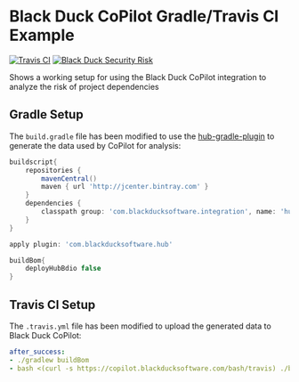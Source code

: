 # Black Duck CoPilot Gradle/Travis CI Example

[![Travis CI](https://travis-ci.org/BlackDuckCoPilot/example-gradle-travis.svg?branch=master)](https://travis-ci.org/BlackDuckCoPilot/example-gradle-travis) [![Black Duck Security Risk](https://copilot.blackducksoftware.com/github/groups/BlackDuckCoPilot/locations/example-gradle-travis/public/results/branches/master/badge-risk.svg)](https://copilot.blackducksoftware.com/github/groups/BlackDuckCoPilot/locations/example-gradle-travis/public/results/branches/master)

Shows a working setup for using the Black Duck CoPilot integration to analyze the risk of project dependencies

## Gradle Setup

The `build.gradle` file has been modified to use the [hub-gradle-plugin](https://github.com/blackducksoftware/hub-gradle-plugin) to generate the data used by CoPilot for analysis:

```groovy
buildscript{
	repositories {
		mavenCentral()
		maven { url 'http://jcenter.bintray.com' }
	}
	dependencies {
		classpath group: 'com.blackducksoftware.integration', name: 'hub-gradle-plugin', version: '4.0.0'
	}
}

apply plugin: 'com.blackducksoftware.hub'

buildBom{
	deployHubBdio false
}
```

## Travis CI Setup

The `.travis.yml` file has been modified to upload the generated data to Black Duck CoPilot:

```yaml
after_success:
- ./gradlew buildBom
- bash <(curl -s https://copilot.blackducksoftware.com/bash/travis) ./build/blackduck/*_bdio.jsonld
```

